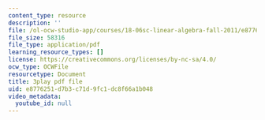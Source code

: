 ```yaml
---
content_type: resource
description: ''
file: /ol-ocw-studio-app/courses/18-06sc-linear-algebra-fall-2011/e8776251d7b3c71d9fc1dc8f66a1b048_JibVXBElKL0.pdf
file_size: 58316
file_type: application/pdf
learning_resource_types: []
license: https://creativecommons.org/licenses/by-nc-sa/4.0/
ocw_type: OCWFile
resourcetype: Document
title: 3play pdf file
uid: e8776251-d7b3-c71d-9fc1-dc8f66a1b048
video_metadata:
  youtube_id: null
---
```


